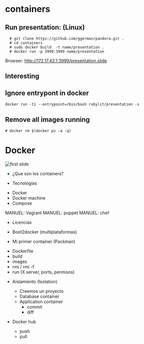 # containers
## Run presentation: (Linux)


```
  # git clone https://github.com/ggerman/pandora.git .
  # cd containers
  # sudo docker build  -t name/presentation .
  # docker run -p 3999:3999 name/presentation
```
Browser: http://172.17.42.1:3999/presentation.slide  

## Interesting

## Ignore entrypont in docker

  ```docker run -ti --entrypoint=/bin/bash rubylit/presentation -s```

## Remove all images running

  ```# docker rm $(docker ps -a -q)```
 
# Docker

![first slide](https://raw.githubusercontent.com/ggerman/pandora/master/containers/images/Screenshot%20-%2008282015%20-%2011%3A49%3A55%20AM.png)

* ¿Que son los containers?

* Tecnologías
 - Docker
 - Docker machine
 - Compose

  MANUEL: Vagrant
  MANUEL: puppet
  MANUEL: chef

* Licencias

* Boot2docker (multiplataformas)

* Mi primer container (Packman)
 - Dockerfile
 - build
 - images
 - rmi / rmi -f
 - run (X server, ports, permisos)

* Aislamiento (Isolation)
  - Creemos un proyecto
  - Database container
  - Application container
    - commit
    - diff

* Docker hub
  - push 
  - pull
